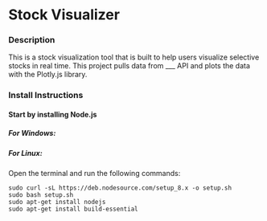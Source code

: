 # Stock Visualizer

### Description
This is a stock visualization tool that is built to help users visualize selective stocks in real time. This project pulls data from ___ API and plots the data with the Plotly.js library.

### Install Instructions

#### Start by installing Node.js

##### For Windows:

##### For Linux:
Open the terminal and run the following commands:

`sudo curl -sL https://deb.nodesource.com/setup_8.x -o setup.sh`<br>
`sudo bash setup.sh`<br>
`sudo apt-get install nodejs`<br>
`sudo apt-get install build-essential`<br>




